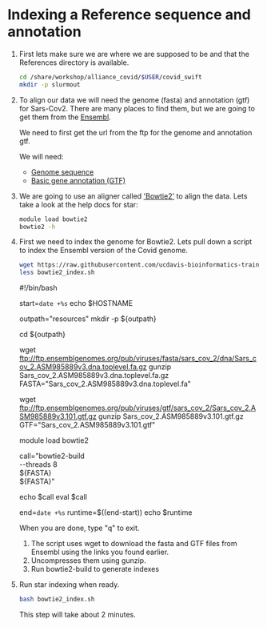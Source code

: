 
# Indexing a Reference sequence and annotation

1. First lets make sure we are where we are supposed to be and that the References directory is available.

    ```bash
    cd /share/workshop/alliance_covid/$USER/covid_swift
    mkdir -p slurmout
    ```

1. To align our data we will need the genome (fasta) and annotation (gtf) for Sars-Cov2. There are many places to find them, but we are going to get them from the [Ensembl](https://covid-19.ensembl.org/info/data/export.html).

    We need to first get the url from the ftp for the genome and annotation gtf.

    We will need:

    *   [Genome sequence](ftp://ftp.ensemblgenomes.org/pub/viruses/fasta/sars_cov_2/dna/Sars_cov_2.ASM985889v3.dna.toplevel.fa.gz)
    *   [Basic gene annotation (GTF)](ftp://ftp.ensemblgenomes.org/pub/viruses/gtf/sars_cov_2/Sars_cov_2.ASM985889v3.101.gtf.gz)

1. We are going to use an aligner called ['Bowtie2'](https://www.nature.com/articles/nmeth.1923) to align the data. Lets take a look at the help docs for star:

    ```bash
    module load bowtie2
    bowtie2 -h
    ```

1. First we need to index the genome for Bowtie2. Lets pull down a script to index the Ensembl version of the Covid genome.

    ```bash
    wget https://raw.githubusercontent.com/ucdavis-bioinformatics-training/2021-Alliance-Makerere_Covid/master/software_scripts/scripts/bowtie2_index.sh
    less bowtie2_index.sh
    ```

    <div class="script">#!/bin/bash

    start=`date +%s`
    echo $HOSTNAME

    outpath="resources"
    mkdir -p ${outpath}

    cd ${outpath}

    wget ftp://ftp.ensemblgenomes.org/pub/viruses/fasta/sars_cov_2/dna/Sars_cov_2.ASM985889v3.dna.toplevel.fa.gz
    gunzip Sars_cov_2.ASM985889v3.dna.toplevel.fa.gz
    FASTA="Sars_cov_2.ASM985889v3.dna.toplevel.fa"

    wget ftp://ftp.ensemblgenomes.org/pub/viruses/gtf/sars_cov_2/Sars_cov_2.ASM985889v3.101.gtf.gz
    gunzip Sars_cov_2.ASM985889v3.101.gtf.gz
    GTF="Sars_cov_2.ASM985889v3.101.gtf"

    module load bowtie2

    call="bowtie2-build \
        --threads 8 \
        ${FASTA} \
        ${FASTA}"

    echo $call
    eval $call

    end=`date +%s`
    runtime=$((end-start))
    echo $runtime
    </div>

    When you are done, type "q" to exit.

    1. The script uses wget to download the fasta and GTF files from Ensembl using the links you found earlier.
    1. Uncompresses them using gunzip.
    1. Run bowtie2-build to generate indexes



1. Run star indexing when ready.

    ```bash
    bash bowtie2_index.sh
    ```

    This step will take about 2 minutes.
